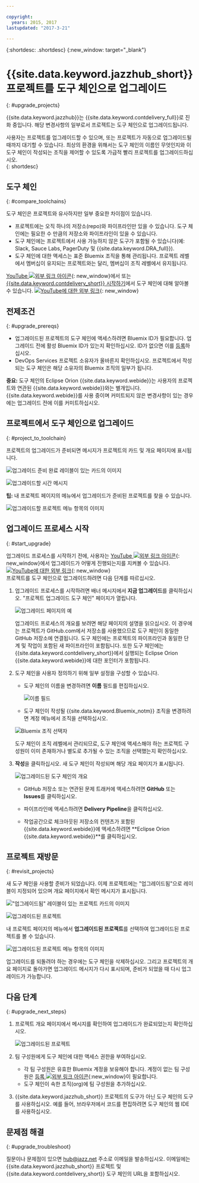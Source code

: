 ```yaml
---

copyright:
  years: 2015, 2017
lastupdated: "2017-3-21"

---
```

 
{:shortdesc: .shortdesc}
{:new_window: target="_blank"}

# {{site.data.keyword.jazzhub_short}} 프로젝트를 도구 체인으로 업그레이드
{: #upgrade_projects}

{{site.data.keyword.jazzhub}}는 {{site.data.keyword.contdelivery_full}}로 진화 중입니다. 해당 변경사항의 일부로서 프로젝트는 도구 체인으로 업그레이드됩니다.  

사용자는 프로젝트를 업그레이드할 수 있으며, 또는 프로젝트가 자동으로 업그레이드될 때까지 대기할 수 있습니다. 최상의 환경을 위해서는 도구 체인의 이름인 무엇인지와 이 도구 체인이 작성되는 조직을 제어할 수 있도록 가급적 빨리 프로젝트를 업그레이드하십시오.   
{: shortdesc}

## 도구 체인
{: #compare_toolchains}

도구 체인은 프로젝트와 유사하지만 일부 중요한 차이점이 있습니다. 

- 프로젝트에는 오직 하나의 저장소(repo)와 파이프라인만 있을 수 있습니다. 도구 체인에는 필요한 수 만큼의 저장소와 파이프라인이 있을 수 있습니다. 
- 도구 체인에는 프로젝트에서 사용 가능하지 않은 도구가 포함될 수 있습니다(예: Slack, Sauce Labs, PagerDuty 및 {{site.data.keyword.DRA_full}}). 
- 도구 체인에 대한 액세스는 표준 Bluemix 조직을 통해 관리됩니다. 프로젝트 레벨에서 멤버십이 유지되는 프로젝트와는 달리, 멤버십이 조직 레벨에서 유지됩니다. 

[YouTube ![외부 링크 아이콘](../../icons/launch-glyph.svg "외부 링크 아이콘")](https://youtu.be/2SIPE1e7NJ4){: new_window}에서 또는 [{{site.data.keyword.contdelivery_short}} 시작하기](/docs/services/ContinuousDelivery/index.html)에서 도구 체인에 대해 알아볼 수 있습니다.
[![YouTube에 대한 외부 링크](images/CD_video.png)](https://youtu.be/2SIPE1e7NJ4){: new_window}    

## 전제조건
{: #upgrade_prereqs}    

- 업그레이드된 프로젝트의 도구 체인에 액세스하려면 Bluemix ID가 필요합니다. 업그레이드 전에 활성 Bluemix ID가 있는지 확인하십시오. ID가 없으면 이를 [등록](https://console.ng.bluemix.net/registration/)하십시오. 
- DevOps Services 프로젝트 소유자가 올바른지 확인하십시오. 프로젝트에서 작성되는 도구 체인은 해당 소유자의 Bluemix 조직의 일부가 됩니다. 

**중요:** 도구 체인의 Eclipse Orion {{site.data.keyword.webide}}는 사용자의 프로젝트와 연관된 {{site.data.keyword.webide}}와는 별개입니다. {{site.data.keyword.webide}}를 사용 중이며 커미트되지 않은 변경사항이 있는 경우에는 업그레이드 전에 이를 커미트하십시오.   


## 프로젝트에서 도구 체인으로 업그레이드
{: #project_to_toolchain}

프로젝트의 업그레이드가 준비되면 메시지가 프로젝트의 카드 및 개요 페이지에 표시됩니다. 

![업그레이드 준비 완료 레이블이 있는 카드의 이미지](images/card-project-to-upgrade.png)

![업그레이드할 시간 메시지](images/banner-ready-to-upgrade.png)

**팁:** 내 프로젝트 페이지의 메뉴에서 업그레이드가 준비된 프로젝트를 찾을 수 있습니다.  

![업그레이드할 프로젝트 메뉴 항목의 이미지](images/menu-projects-to-upgrade.png)

## 업그레이드 프로세스 시작
{: #start_upgrade}

업그레이드 프로세스를 시작하기 전에, 사용자는 [YouTube ![외부 링크 아이콘](../../icons/launch-glyph.svg "외부 링크 아이콘")](https://youtu.be/oaZVGveVxBg){: new_window}에서 업그레이드가 어떻게 진행되는지를 지켜볼 수 있습니다.
[![YouTube에 대한 외부 링크](images/migration-video2.png)](https://youtu.be/oaZVGveVxBg){: new_window}    
프로젝트를 도구 체인으로 업그레이드하려면 다음 단계를 따르십시오. 

1. 업그레이드 프로세스를 시작하려면 배너 메시지에서 **지금 업그레이드**를 클릭하십시오. "프로젝트 업그레이드 도구 체인" 페이지가 열립니다.  

   ![업그레이드 페이지의 예](images/project-upgrade-toolchain.png)

   업그레이드 프로세스의 개요를 보려면 해당 페이지의 설명을 읽으십시오. 이 경우에는 프로젝트가 GitHub.com에서 저장소를 사용했으므로 도구 체인이 동일한 GitHub 저장소에 연결됩니다. 도구 체인에는 프로젝트의 파이프라인과 동일한 단계 및 작업이 포함된 새 파이프라인이 포함됩니다. 또한 도구 체인에는 {{site.data.keyword.contdelivery_short}}에서 실행되는 Eclipse Orion {{site.data.keyword.webide}}에 대한 포인터가 포함됩니다. 

2. 도구 체인을 사용자 정의하기 위해 일부 설정을 구성할 수 있습니다. 

   - 도구 체인의 이름을 변경하려면 **이름** 필드를 편집하십시오. 

      ![이름 필드](images/name-change.png)

   -   도구 체인이 작성될 {{site.data.keyword.Bluemix_notm}} 조직을 변경하려면 계정 메뉴에서 조직을 선택하십시오. 

      ![Bluemix 조직 선택자](images/bluemix-organization-chooser.png)

   도구 체인이 조직 레벨에서 관리되므로, 도구 체인에 액세스해야 하는 프로젝트 구성원이 이미 존재하거나 별도로 추가될 수 있는 조직을 선택했는지 확인하십시오.  
  
3. **작성**을 클릭하십시오. 새 도구 체인이 작성되며 해당 개요 페이지가 표시됩니다. 

   ![업그레이드된 도구 체인의 개요](images/new-toolchain-page.png)

   - GitHub 저장소 또는 연관된 문제 트래커에 액세스하려면 **GitHub** 또는 **Issues**를 클릭하십시오. 
   
   - 파이프라인에 액세스하려면 **Delivery Pipeline**을 클릭하십시오.   
   
   - 작업공간으로 체크아웃된 저장소의 컨텐츠가 포함된 {{site.data.keyword.webide}}에 액세스하려면 **Eclipse Orion {{site.data.keyword.webide}}**를 클릭하십시오.  

## 프로젝트 재방문
{: #revisit_projects}

새 도구 체인을 사용할 준비가 되었습니다. 이제 프로젝트에는 "업그레이드됨"으로 레이블이 지정되어 있으며 개요 페이지에서 확인 메시지가 표시됩니다. 

!["업그레이드됨" 레이블이 있는 프로젝트 카드의 이미지](images/card-upgraded-project.png)

![업그레이드된 프로젝트](images/banner-upgraded.png)

내 프로젝트 페이지의 메뉴에서 **업그레이드된 프로젝트**를 선택하여 업그레이드된 프로젝트를 볼 수 있습니다. 

![업그레이드된 프로젝트 메뉴 항목의 이미지](images/menu-upgraded-projects.png)

업그레이드를 되돌려야 하는 경우에는 도구 체인을 삭제하십시오. 그리고 프로젝트의 개요 페이지로 돌아가면 업그레이드 메시지가 다시 표시되며, 준비가 되었을 때 다시 업그레이드가 가능합니다. 

## 다음 단계
{: #upgrade_next_steps}   

1. 프로젝트 개요 페이지에서 메시지를 확인하여 업그레이드가 완료되었는지 확인하십시오.     

   ![업그레이드된 프로젝트](images/banner-upgraded.png)    

2. 팀 구성원에게 도구 체인에 대한 액세스 권한을 부여하십시오.     
    - 각 팀 구성원은 유효한 Bluemix 계정을 보유해야 합니다. 계정이 없는 팀 구성원은 [등록 ![외부 링크 아이콘](../../icons/launch-glyph.svg "외부 링크 아이콘")](https://console.ng.bluemix.net/registration){:new_window}이 필요합니다. 
    - 도구 체인이 속한 조직(org)에 팀 구성원을 추가하십시오. 
3. {{site.data.keyword.jazzhub_short}} 프로젝트의 도구가 아닌 도구 체인의 도구를 사용하십시오. 예를 들어, 브라우저에서 코드를 편집하려면 도구 체인의 웹 IDE를 사용하십시오.     

## 문제점 해결
{: #upgrade_troubleshoot}    

질문이나 문제점이 있으면 [hub@jazz.net](mailto:hub@jazz.net) 주소로 이메일을 발송하십시오. 이메일에는 {{site.data.keyword.jazzhub_short}} 프로젝트 및 {{site.data.keyword.contdelivery_short}} 도구 체인의 URL을 포함하십시오. 

